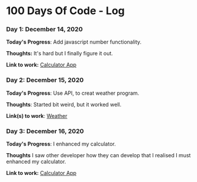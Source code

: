 # 100 Days Of Code - Log

### Day 1: December 14, 2020 

**Today's Progress**: Add javascript number functionality.

**Thoughts:** It's hard but I finally figure it out.

**Link to work:** [Calculator App](https://rawcdn.githack.com/gauravnumber/Calculator/e3a5bf35178b65fefe4b3d2297848027857eb1e9/index.html)

### Day 2: December 15, 2020

**Today's Progress**: Use API, to creat weather program.

**Thoughts**: Started bit weird, but it worked well.

**Link(s) to work**: [Weather](https://github.com/gauravnumber/Weather)


### Day 3: December 16, 2020

**Today's Progress**: I enhanced my calculator.

**Thoughts** I saw other developer how they can develop that I realised I must enhanced my calculator.

**Link to work:** [Calculator App](https://GitHub.com/gauravnumber/calculator)
